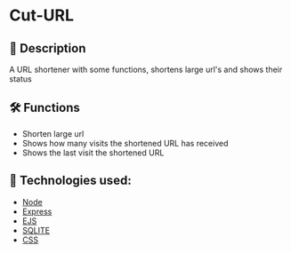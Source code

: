 # Cut-URL
## 📖 Description
A URL shortener with some functions, shortens large url's and shows their status

## 🛠️ Functions
- Shorten large url
- Shows how many visits the shortened URL has received
- Shows the last visit the shortened URL

## 📡 Technologies used:
- [Node](https://nodejs.org/en)
- [Express](https://expressjs.com/pt-br/)
- [EJS](https://ejs.co)
- [SQLITE](https://www.sqlite.org/index.html)
- [CSS](https://developer.mozilla.org/pt-BR/docs/Web/CSS)
